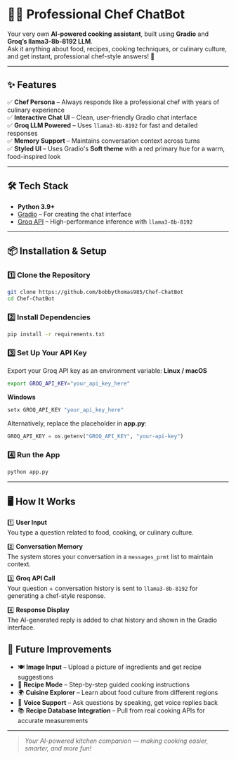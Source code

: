 # 👨‍🍳 Professional Chef ChatBot

Your very own **AI-powered cooking assistant**, built using **Gradio** and **Groq’s llama3-8b-8192 LLM**.  
Ask it anything about food, recipes, cooking techniques, or culinary culture, and get instant, professional chef-style answers! 🍲

---

## ✨ Features

✅ **Chef Persona** – Always responds like a professional chef with years of culinary experience  
✅ **Interactive Chat UI** – Clean, user-friendly Gradio chat interface  
✅ **Groq LLM Powered** – Uses `llama3-8b-8192` for fast and detailed responses  
✅ **Memory Support** – Maintains conversation context across turns  
✅ **Styled UI** – Uses Gradio's **Soft theme** with a red primary hue for a warm, food-inspired look  

---

## 🛠 Tech Stack

- **Python 3.9+**
- [Gradio](https://gradio.app/) – For creating the chat interface
- [Groq API](https://groq.com/) – High-performance inference with `llama3-8b-8192`

---

## 📦 Installation & Setup

### 1️⃣ Clone the Repository

```bash
git clone https://github.com/bobbythomas985/Chef-ChatBot
cd Chef-ChatBot

```
### 2️⃣ Install Dependencies
```bash
pip install -r requirements.txt
```
### 3️⃣ Set Up Your API Key
Export your Groq API key as an environment variable:
**Linux / macOS**
```bash
export GROQ_API_KEY="your_api_key_here"
```
**Windows**
```powershell
setx GROQ_API_KEY "your_api_key_here"
```
Alternatively, replace the placeholder in **app.py**:
```python
GROQ_API_KEY = os.getenv("GROQ_API_KEY", "your-api-key")
```
### 4️⃣ Run the App
```bash
python app.py
```

---

## 🖥️ How It Works

1️⃣ **User Input**  
You type a question related to food, cooking, or culinary culture.

2️⃣ **Conversation Memory**  
The system stores your conversation in a `messages_prmt` list to maintain context.

3️⃣ **Groq API Call**  
Your question + conversation history is sent to `llama3-8b-8192` for generating a chef-style response.

4️⃣ **Response Display**  
The AI-generated reply is added to chat history and shown in the Gradio interface.


## 🔮 Future Improvements

- 🍽️ **Image Input** – Upload a picture of ingredients and get recipe suggestions  
- 📖 **Recipe Mode** – Step-by-step guided cooking instructions  
- 🌍 **Cuisine Explorer** – Learn about food culture from different regions  
- 🎤 **Voice Support** – Ask questions by speaking, get voice replies back  
- 📚 **Recipe Database Integration** – Pull from real cooking APIs for accurate measurements  

---

> *Your AI-powered kitchen companion — making cooking easier, smarter, and more fun!*
